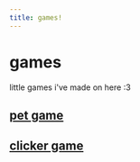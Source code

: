 ```yaml
---
title: games!
---
```


# games

little games i've made on here :3

<h2><a href="/pet">pet game</a></h2>

<h2><a href="/click">clicker game</a></h2>

